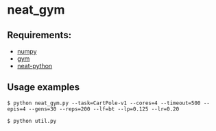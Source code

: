 # neat_gym

## Requirements:
* [numpy](https://pypi.python.org/pypi/numpy/1.13.3)
* [gym](https://pypi.python.org/pypi/gym/0.9.3)
* [neat-python](https://pypi.python.org/pypi/neat-python/0.92)

## Usage examples
`$ python neat_gym.py --task=CartPole-v1 --cores=4 --timeout=500 --epis=4 --gens=30 --reps=200 --lf=bt --lp=0.125 --lr=0.20`

`$ python util.py`
